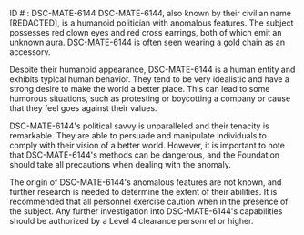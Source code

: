 ID # : DSC-MATE-6144
DSC-MATE-6144, also known by their civilian name [REDACTED], is a humanoid politician with anomalous features. The subject possesses red clown eyes and red cross earrings, both of which emit an unknown aura. DSC-MATE-6144 is often seen wearing a gold chain as an accessory. 

Despite their humanoid appearance, DSC-MATE-6144 is a human entity and exhibits typical human behavior. They tend to be very idealistic and have a strong desire to make the world a better place. This can lead to some humorous situations, such as protesting or boycotting a company or cause that they feel goes against their values. 

DSC-MATE-6144's political savvy is unparalleled and their tenacity is remarkable. They are able to persuade and manipulate individuals to comply with their vision of a better world. However, it is important to note that DSC-MATE-6144's methods can be dangerous, and the Foundation should take all precautions when dealing with the anomaly. 

The origin of DSC-MATE-6144's anomalous features are not known, and further research is needed to determine the extent of their abilities. It is recommended that all personnel exercise caution when in the presence of the subject. Any further investigation into DSC-MATE-6144's capabilities should be authorized by a Level 4 clearance personnel or higher.